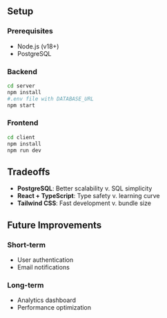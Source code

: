 ## Setup

### Prerequisites
- Node.js (v18+)
- PostgreSQL

### Backend
```bash
cd server
npm install
#.env file with DATABASE_URL
npm start
```

### Frontend
```bash
cd client
npm install
npm run dev
```

## Tradeoffs

- **PostgreSQL**: Better scalability v. SQL simplicity
- **React + TypeScript**: Type safety v. learning curve
- **Tailwind CSS**: Fast development v. bundle size

## Future Improvements

### Short-term
- User authentication
- Email notifications

### Long-term
- Analytics dashboard
- Performance optimization